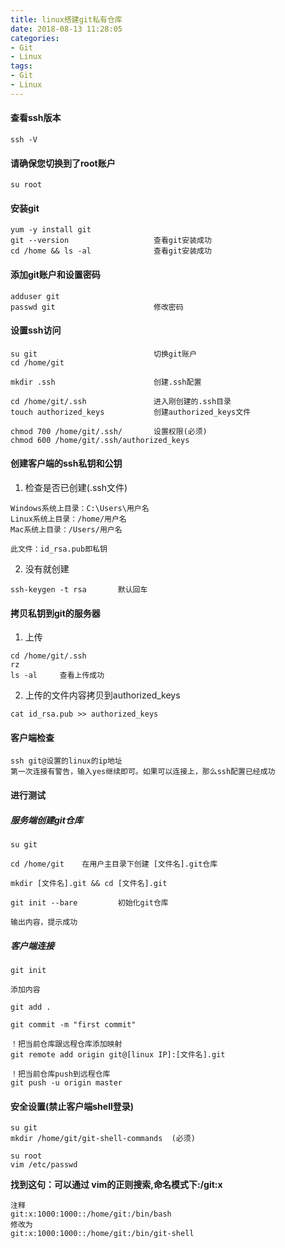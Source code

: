 ```yaml
---
title: linux搭建git私有仓库
date: 2018-08-13 11:28:05
categories:
- Git
- Linux
tags:
- Git
- Linux
---
```

#### 查看ssh版本
```
ssh -V
```
#### 请确保您切换到了root账户
```
su root
```

#### 安装git
```
yum -y install git
git --version                   查看git安装成功
cd /home && ls -al              查看git安装成功
```

#### 添加git账户和设置密码
```
adduser git
passwd git                      修改密码
```

#### 设置ssh访问
```
su git                          切换git账户
cd /home/git

mkdir .ssh                      创建.ssh配置

cd /home/git/.ssh               进入刚创建的.ssh目录
touch authorized_keys           创建authorized_keys文件

chmod 700 /home/git/.ssh/       设置权限(必须)
chmod 600 /home/git/.ssh/authorized_keys
```

#### 创建客户端的ssh私钥和公钥
1. 检查是否已创建(.ssh文件)
```
Windows系统上目录：C:\Users\用户名
Linux系统上目录：/home/用户名
Mac系统上目录：/Users/用户名

此文件：id_rsa.pub即私钥
```
2. 没有就创建
```
ssh-keygen -t rsa       默认回车
```

#### 拷贝私钥到git的服务器
1. 上传
```
cd /home/git/.ssh
rz
ls -al     查看上传成功
```
2. 上传的文件内容拷贝到authorized_keys
```
cat id_rsa.pub >> authorized_keys
```

#### 客户端检查
```
ssh git@设置的linux的ip地址
第一次连接有警告，输入yes继续即可。如果可以连接上，那么ssh配置已经成功 
```

#### 进行测试
##### 服务端创建git仓库
```
su git

cd /home/git    在用户主目录下创建 [文件名].git仓库

mkdir [文件名].git && cd [文件名].git

git init --bare         初始化git仓库

输出内容，提示成功
```

##### 客户端连接
```
git init

添加内容

git add .

git commit -m "first commit"

！把当前仓库跟远程仓库添加映射
git remote add origin git@[linux IP]:[文件名].git

！把当前仓库push到远程仓库
git push -u origin master
```

#### 安全设置(禁止客户端shell登录)
```
su git
mkdir /home/git/git-shell-commands  (必须)

su root
vim /etc/passwd
```
**找到这句：可以通过 vim的正则搜索,命名模式下:/git:x**
```
注释
git:x:1000:1000::/home/git:/bin/bash
修改为
git:x:1000:1000::/home/git:/bin/git-shell
```